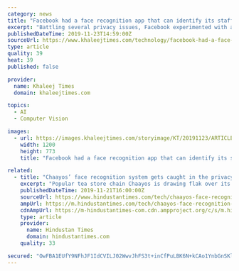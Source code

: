 ```yaml
---
category: news
title: "Facebook had a face recognition app that can identify its staff"
excerpt: "Battling several privacy issues, Facebook experimented with a face recognition app among its employees that allowed them to identify their colleagues and friends by pointing smartphone cameras at them. The social networking platform admitted it built such ..."
publishedDateTime: 2019-11-23T14:59:00Z
sourceUrl: https://www.khaleejtimes.com/technology/facebook-had-a-face-recognition-app-that-can-identify-its-staff
type: article
quality: 39
heat: 39
published: false

provider:
  name: Khaleej Times
  domain: khaleejtimes.com

topics:
  - AI
  - Computer Vision

images:
  - url: https://images.khaleejtimes.com/storyimage/KT/20191123/ARTICLE/191129709/AR/0/AR-191129709.jpg&NCS_modified=&exif=.jpg
    width: 1200
    height: 773
    title: "Facebook had a face recognition app that can identify its staff"

related:
  - title: "Chaayos’ face recognition system gets caught in the privacy storm, company responds"
    excerpt: "Popular tea store chain Chaayos is drawing flak over its facial recognition system set up at its outlets. The system, which is said to be aimed at replacing the OTP process, involves customers checking in using facial recognition. According to a MediaNama ..."
    publishedDateTime: 2019-11-21T16:00:00Z
    sourceUrl: https://www.hindustantimes.com/tech/chaayos-face-recognition-system-gets-caught-in-the-privacy-storm/story-mECOvmPX4d9sFIDYLksoRK.html
    ampUrl: https://m.hindustantimes.com/tech/chaayos-face-recognition-system-gets-caught-in-the-privacy-storm/story-mECOvmPX4d9sFIDYLksoRK_amp.html
    cdnAmpUrl: https://m-hindustantimes-com.cdn.ampproject.org/c/s/m.hindustantimes.com/tech/chaayos-face-recognition-system-gets-caught-in-the-privacy-storm/story-mECOvmPX4d9sFIDYLksoRK_amp.html
    type: article
    provider:
      name: Hindustan Times
      domain: hindustantimes.com
    quality: 33

secured: "OwFBA1EUfY9NFhJF1IdCVILJ02WwvJhFS3t+inCfPuLBK6N+kCAo1YnbGnSKlAJJNy9SCUKwLL5SOgrgPfQbaaPgskl0puUPg8aQD0Np4aWedjM/qQEdA4tC+B0tS3ugV7YHkxVPnGuMOKVNZAl0vw6lt4NxAKcD3mrZugx0cWfBKeeFnbisz3kPzCtSoizTseEaDyQ42lXJf80ZKAu6G4+PK/b9DtJ7IIVNHjlZums8oGf0UA2OcfznvusN/DvABQlMIVV94G24PqexyTgO/w==;CzGElYXwZmQnrjalSaC20w=="
---
```


